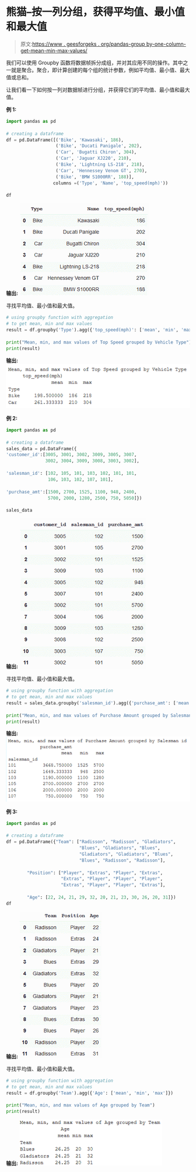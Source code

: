 # 熊猫–按一列分组，获得平均值、最小值和最大值

> 原文:[https://www . geesforgeks . org/pandas-group by-one-column-get-mean-min-max-values/](https://www.geeksforgeeks.org/pandas-groupby-one-column-and-get-mean-min-and-max-values/)

我们可以使用 Groupby 函数将数据帧拆分成组，并对其应用不同的操作。其中之一就是聚合。聚合，即计算创建的每个组的统计参数，例如平均值、最小值、最大值或总和。

让我们看一下如何按一列对数据帧进行分组，并获得它们的平均值、最小值和最大值。

**例 1:**

```py
import pandas as pd

# creating a dataframe
df = pd.DataFrame([('Bike', 'Kawasaki', 186),
                   ('Bike', 'Ducati Panigale', 202),
                   ('Car', 'Bugatti Chiron', 304), 
                   ('Car', 'Jaguar XJ220', 210),
                   ('Bike', 'Lightning LS-218', 218), 
                   ('Car', 'Hennessey Venom GT', 270),
                   ('Bike', 'BMW S1000RR', 188)],
                  columns =('Type', 'Name', 'top_speed(mph)'))

df
```

**输出:**
![](img/7fd76d3f03604583d55dd8c5ac05ab1f.png)

寻找平均值、最小值和最大值。

```py
# using groupby function with aggregation
# to get mean, min and max values
result = df.groupby('Type').agg({'top_speed(mph)': ['mean', 'min', 'max']})

print("Mean, min, and max values of Top Speed grouped by Vehicle Type")
print(result)
```

**输出:**
![](img/543838c578230f889b54aa2b220cdaee.png)

**例 2:**

```py
import pandas as pd

# creating a dataframe
sales_data = pd.DataFrame({
'customer_id':[3005, 3001, 3002, 3009, 3005, 3007,
               3002, 3004, 3009, 3008, 3003, 3002],

'salesman_id': [102, 105, 101, 103, 102, 101, 101,
                106, 103, 102, 107, 101],

'purchase_amt':[1500, 2700, 1525, 1100, 948, 2400,
                5700, 2000, 1280, 2500, 750, 5050]})

sales_data
```

**输出:**
![](img/6fd7612ad2bccded83746a5430a8a661.png)

寻找平均值、最小值和最大值。

```py
# using groupby function with aggregation 
# to get mean, min and max values
result = sales_data.groupby('salesman_id').agg({'purchase_amt': ['mean', 'min', 'max']})

print("Mean, min, and max values of Purchase Amount grouped by Salesman id")
print(result)
```

**输出:**
![](img/1ba7e8af053efc65d5b90c7f71793164.png)

**例 3:**

```py
import pandas as pd

# creating a dataframe
df = pd.DataFrame({"Team": ["Radisson", "Radisson", "Gladiators",
                            "Blues", "Gladiators", "Blues", 
                            "Gladiators", "Gladiators", "Blues", 
                            "Blues", "Radisson", "Radisson"],

        "Position": ["Player", "Extras", "Player", "Extras",
                     "Extras", "Player", "Player", "Player",
                     "Extras", "Player", "Player", "Extras"],

        "Age": [22, 24, 21, 29, 32, 20, 21, 23, 30, 26, 20, 31]})
df
```

**输出:**
![](img/a14888a13ab3f82afb03034ac8d8a4b3.png)

寻找平均值、最小值和最大值。

```py
# using groupby function with aggregation 
# to get mean, min and max values
result = df.groupby('Team').agg({'Age': ['mean', 'min', 'max']})

print("Mean, min, and max values of Age grouped by Team")
print(result)
```

**输出:**
![](img/f5cd89286d0acf557004ef2427380549.png)